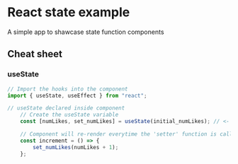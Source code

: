 # React state example

A simple app to shawcase state function components

## Cheat sheet

### useState

```js
// Import the hooks into the component
import { useState, useEffect } from "react";

// useState declared inside component
    // Create the useState variable
    const [numLikes, set_numLikes] = useState(initial_numLikes); // <- using state!

    // Component will re-render everytime the 'setter' function is called
    const increment = () => {
        set_numLikes(numLikes + 1);
    };
  ```
